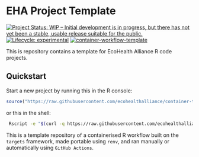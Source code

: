 
# EHA Project Template

[![Project Status: WIP – Initial development is in progress, but there
has not yet been a stable, usable release suitable for the
public.](https://www.repostatus.org/badges/latest/wip.svg)](https://www.repostatus.org/#wip)
[![Lifecycle:
experimental](https://img.shields.io/badge/lifecycle-experimental-orange.svg)](https://lifecycle.r-lib.org/articles/stages.html#experimental)
[![container-workflow-template](https://github.com/ecohealthalliance/container-template/actions/workflows/container-workflow-template.yml/badge.svg)](https://github.com/ecohealthalliance/container-template/actions/workflows/container-workflow-template.yml)

This is repository contains a template for EcoHealth Alliance R code projects.

## Quickstart

Start a new project by running this in the R console:

```r
source("https://raw.githubusercontent.com/ecohealthalliance/container-template/download-script/use-template.R")

```

or this in the shell:

```bash
 Rscript -e "$(curl -q https://raw.githubusercontent.com/ecohealthalliance/container-template/download-script/use-template.R)"
```


This is a template repository of a containerised R workflow built on the
`targets` framework, made portable using `renv`, and ran manually or
automatically using `GitHub Actions`.
